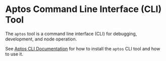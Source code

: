 # Aptos Command Line Interface (CLI) Tool

The `aptos` tool is a command line interface (CLI) for debugging, development, and node operation.

See [Aptos CLI Documentation](https://aptos.dev/tools/aptos-cli/) for how to install the `aptos` CLI tool and how to use it.
